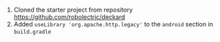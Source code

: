 1. Cloned the starter project from repository https://github.com/robolectric/deckard
1. Added `useLibrary 'org.apache.http.legacy'` to the `android` section in `build.gradle`
